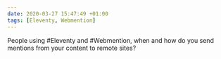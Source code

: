 ```yaml
---
date: 2020-03-27 15:47:49 +01:00
tags: [Eleventy, Webmention]
---
```


People using #Eleventy and #Webmention, when and how do you send mentions from your content to remote sites?